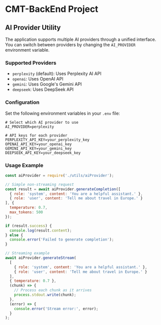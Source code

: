 # CMT-BackEnd Project

## AI Provider Utility

The application supports multiple AI providers through a unified interface. You can switch between providers by changing the `AI_PROVIDER` environment variable.

### Supported Providers

- `perplexity` (default): Uses Perplexity AI API
- `openai`: Uses OpenAI API
- `gemini`: Uses Google's Gemini API
- `deepseek`: Uses DeepSeek API

### Configuration

Set the following environment variables in your `.env` file:

```
# Select which AI provider to use
AI_PROVIDER=perplexity

# API keys for each provider
PERPLEXITY_API_KEY=your_perplexity_key
OPENAI_API_KEY=your_openai_key
GEMINI_API_KEY=your_gemini_key
DEEPSEEK_API_KEY=your_deepseek_key
```

### Usage Example

```javascript
const aiProvider = require('./utils/aiProvider');

// Simple non-streaming request
const result = await aiProvider.generateCompletion([
  { role: 'system', content: 'You are a helpful assistant.' },
  { role: 'user', content: 'Tell me about travel in Europe.' }
], {
  temperature: 0.7,
  max_tokens: 500
});

if (result.success) {
  console.log(result.content);
} else {
  console.error('Failed to generate completion');
}

// Streaming example
await aiProvider.generateStream(
  [
    { role: 'system', content: 'You are a helpful assistant.' },
    { role: 'user', content: 'Tell me about travel in Europe.' }
  ],
  { temperature: 0.7 },
  (chunk) => {
    // Process each chunk as it arrives
    process.stdout.write(chunk);
  },
  (error) => {
    console.error('Stream error:', error);
  }
);
```
